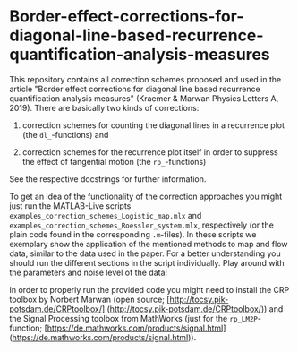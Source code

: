 # Border-effect-corrections-for-diagonal-line-based-recurrence-quantification-analysis-measures

This repository contains all correction schemes proposed and used in the article "Border 
effect corrections for diagonal line based recurrence quantification analysis measures" 
(Kraemer & Marwan Physics Letters A, 2019). There are basically two kinds of corrections: 

1. correction schemes for counting the diagonal lines in a recurrence plot 
   (the `dl_`-functions) and 
   
2. correction schemes for the recurrence plot itself in order to suppress the effect of 
   tangential motion (the `rp_`-functions)

See the respective docstrings for further information.

To get an idea of the functionality of the correction approaches you might just run the
MATLAB-Live scripts `examples_correction_schemes_Logistic_map.mlx` and 
`examples_correction_schemes_Roessler_system.mlx`, respectively (or the plain code found in
the corresponding `.m`-files). In these scripts we exemplary show the application of the
mentioned methods to map and flow data, similar to the data used in the paper. For a 
better understanding you should run the different sections in the script individually. 
Play around with the parameters and noise level of the data! 

In order to properly run the provided code you might need to install the CRP toolbox by
Norbert Marwan (open source; [http://tocsy.pik-potsdam.de/CRPtoolbox/]
(http://tocsy.pik-potsdam.de/CRPtoolbox/)) and the Signal Processing toolbox from MathWorks 
(just for the `rp_LM2P`-function; [https://de.mathworks.com/products/signal.html]
(https://de.mathworks.com/products/signal.html)).
